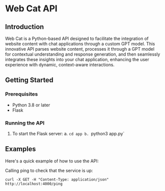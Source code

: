 # Web Cat API

## Introduction

Web Cat is a Python-based API designed to facilitate the integration of website content with chat applications through a custom GPT model. This innovative API parses website content, processes it through a GPT model for contextual understanding and response generation, and then seamlessly integrates these insights into your chat application, enhancing the user experience with dynamic, context-aware interactions.

## Getting Started

### Prerequisites

- Python 3.8 or later
- Flask

### Running the API

1. To start the Flask server: 
    a. `cd app
    b. `python3 app.py`


## Examples

Here's a quick example of how to use the API:

Calling ping to check that the service is up:

`curl -X GET -H "Content-Type: application/json" http://localhost:4000/ping`

